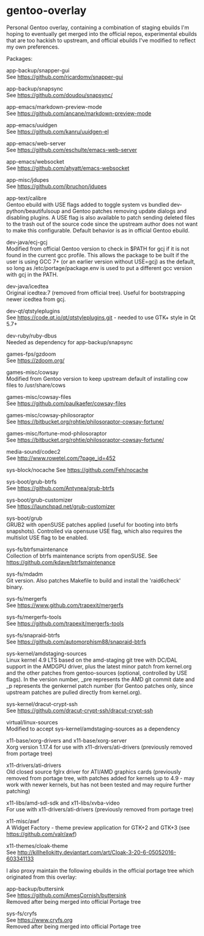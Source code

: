 # gentoo-overlay
Personal Gentoo overlay, containing a combination of staging ebuilds I'm hoping
to eventually get merged into the official repos, experimental ebuilds that are
too hackish to upstream, and official ebuilds I've modified to reflect my own
preferences.

Packages:

app-backup/snapper-gui  
See https://github.com/ricardomv/snapper-gui

app-backup/snapsync  
See https://github.com/doudou/snapsync/

app-emacs/markdown-preview-mode  
See https://github.com/ancane/markdown-preview-mode

app-emacs/uuidgen  
See https://github.com/kanru/uuidgen-el

app-emacs/web-server  
See https://github.com/eschulte/emacs-web-server

app-emacs/websocket  
See https://github.com/ahyatt/emacs-websocket

app-misc/jdupes  
See https://github.com/jbruchon/jdupes

app-text/calibre  
Gentoo ebuild with USE flags added to toggle system vs bundled
dev-python/beautifulsoup and Gentoo patches removing update dialogs and
disabling plugins. A USE flag is also available to patch sending deleted
files to the trash out of the source code since the upstream author does
not want to make this configurable. Default behavior is as in official
Gentoo ebuild.

dev-java/ecj-gcj  
Modified from official Gentoo version to check in $PATH for gcj if it is not
found in the current gcc profile. This allows the package to be built if the
user is using GCC 7+ (or an earlier version without USE=gcj) as the default, so
long as /etc/portage/package.env is used to put a different gcc version with gcj
in the PATH.

dev-java/icedtea  
Original icedtea:7 (removed from official tree). Useful for bootstrapping newer
icedtea from gcj.

dev-qt/qtstyleplugins  
See https://code.qt.io/qt/qtstyleplugins.git - needed to use GTK+ style in Qt 
5.7+

dev-ruby/ruby-dbus  
Needed as dependency for app-backup/snapsync

games-fps/gzdoom  
See https://zdoom.org/

games-misc/cowsay  
Modified from Gentoo version to keep upstream default of installing cow files to
/usr/share/cows

games-misc/cowsay-files  
See https://github.com/paulkaefer/cowsay-files

games-misc/cowsay-philosoraptor  
See https://bitbucket.org/rohtie/philosoraptor-cowsay-fortune/

games-misc/fortune-mod-philosoraptor  
See https://bitbucket.org/rohtie/philosoraptor-cowsay-fortune/

media-sound/codec2  
See http://www.rowetel.com/?page_id=452

sys-block/nocache
See https://github.com/Feh/nocache

sys-boot/grub-btrfs  
See https://github.com/Antynea/grub-btrfs

sys-boot/grub-customizer  
See https://launchpad.net/grub-customizer

sys-boot/grub  
GRUB2 with openSUSE patches applied (useful for booting into btrfs snapshots).
Controlled via opensuse USE flag, which also requires the multislot USE flag
to be enabled.

sys-fs/btrfsmaintenance  
Collection of btrfs maintenance scripts from openSUSE. See
https://github.com/kdave/btrfsmaintenance

sys-fs/mdadm  
Git version. Also patches Makefile to build and install the 'raid6check' binary.

sys-fs/mergerfs  
See https://www.github.com/trapexit/mergerfs

sys-fs/mergerfs-tools  
See https://github.com/trapexit/mergerfs-tools

sys-fs/snapraid-btrfs  
See https://github.com/automorphism88/snapraid-btrfs

sys-kernel/amdstaging-sources  
Linux kernel 4.9 LTS based on the amd-staging git tree with DC/DAL support in
the AMDGPU driver, plus the latest minor patch from kernel.org and the
other patches from gentoo-sources (optional, controlled by USE flags).
In the version number, _pre represents the AMD git commit date and _p
represents the genkernel patch number (for Gentoo patches only, since
upstream patches are pulled directly from kernel.org).

sys-kernel/dracut-crypt-ssh  
See https://github.com/dracut-crypt-ssh/dracut-crypt-ssh

virtual/linux-sources  
Modified to accept sys-kernel/amdstaging-sources as a dependency

x11-base/xorg-drivers and x11-base/xorg-server  
Xorg version 1.17.4 for use with x11-drivers/ati-drivers (previously removed
from portage tree)

x11-drivers/ati-drivers  
Old closed source fglrx driver for ATI/AMD graphics cards (previously removed
from portage tree, with patches added for kernels up to 4.9 - may work with
newer kernels, but has not been tested and may require further patching)

x11-libs/amd-sdl-sdk and x11-libs/xvba-video  
For use with x11-drivers/ati-drivers (previously removed from portage tree)

x11-misc/awf  
A Widget Factory - theme preview application for GTK+2 and GTK+3
(see https://github.com/valr/awf)

x11-themes/cloak-theme  
See http://killhellokitty.deviantart.com/art/Cloak-3-20-6-05052016-603341133

I also proxy maintain the following ebuilds in the official portage tree which
originated from this overlay:

app-backup/buttersink  
See https://github.com/AmesCornish/buttersink  
Removed after being merged into official Portage tree

sys-fs/cryfs  
See https://www.cryfs.org  
Removed after being merged into official Portage tree
